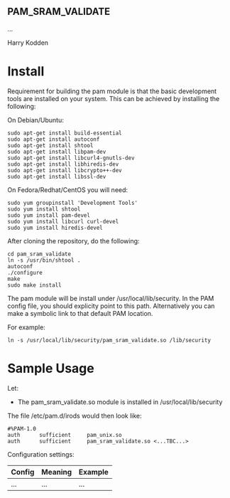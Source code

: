## PAM_SRAM_VALIDATE

...

Harry Kodden

# Install

Requirement for building the pam module is that the basic development tools are installed on your system. This can be achieved by installing the following:

On Debian/Ubuntu:
~~~
sudo apt-get install build-essential
sudo apt-get install autoconf
sudo apt-get install shtool
sudo apt-get install libpam-dev
sudo apt-get install libcurl4-gnutls-dev
sudo apt-get install libhiredis-dev
sudo apt-get install libcrypto++-dev
sudo apt-get install libssl-dev

~~~

On Fedora/Redhat/CentOS you will need:
~~~
sudo yum groupinstall 'Development Tools'
sudo yum install shtool
sudo yum install pam-devel
sudo yum install libcurl curl-devel
sudo yum install hiredis-devel
~~~

After cloning the repository, do the following:

~~~
cd pam_sram_validate
ln -s /usr/bin/shtool .
autoconf
./configure
make
sudo make install
~~~

The pam module will be install under /usr/local/lib/security. In the PAM config file, you should explicity point to this path. Alternatively you can make a symbolic link to that default PAM location.

For example:

~~~
ln -s /usr/local/lib/security/pam_sram_validate.so /lib/security
~~~


# Sample Usage

Let:
- The pam_sram_validate.so module is installed in /usr/local/lib/security

The file /etc/pam.d/irods would then look like:

~~~
#%PAM-1.0
auth      sufficient     pam_unix.so
auth      sufficient     pam_sram_validate.so <...TBC...>
~~~

Configuration settings:

Config | Meaning | Example
--- | --- | ---
... | ... | ...

